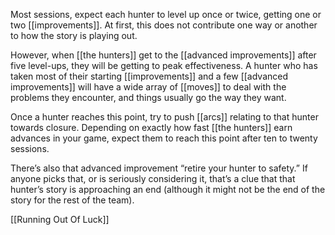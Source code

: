
Most sessions, expect each hunter to level up once or twice, getting one or two [[improvements]]. At first, this does not contribute one way or another to how the story is playing out.

However, when [[the hunters]] get to the [[advanced improvements]] after five level-ups, they will be getting to peak effectiveness. A hunter who has taken most of their starting [[improvements]] and a few [[advanced improvements]] will have a wide array of [[moves]] to deal with the problems they encounter, and things usually go the way they want.

Once a hunter reaches this point, try to push [[arcs]] relating to that hunter towards closure. Depending on exactly how fast [[the hunters]] earn advances in your game, expect them to reach this point after ten to twenty sessions.

There’s also that advanced improvement “retire your hunter to safety.” If anyone picks that, or is seriously considering it, that’s a clue that that hunter’s story is approaching an end (although it might not be the end of the story for the rest of the team).

[[Running Out Of Luck]]
